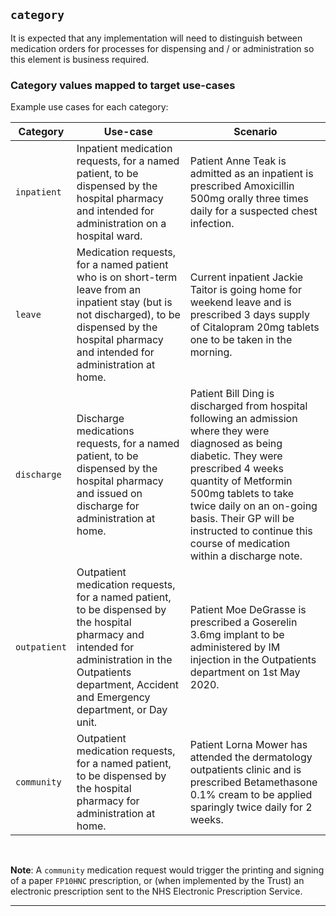 ## `category`


It is expected that any implementation will need to distinguish between medication orders for processes for dispensing and / or administration so this element is business required.

### Category values mapped to target use-cases

Example use cases for each category:

<table class="assets">
    <thead>
        <tr>
            <th>Category</th>
            <th>Use-case</th>
            <th>Scenario</th>
        </tr>
    </thead>
    <tbody>
        <!-- inpatient -->
        <tr>
            <td><code>inpatient</code></td>
            <td>
                Inpatient medication requests, for a named patient, to be dispensed by the hospital pharmacy and intended for administration on a hospital ward.
            </td>
            <td>
                Patient Anne Teak is admitted as an inpatient is prescribed Amoxicillin 500mg orally three times daily for a suspected chest infection.
            </td>
        </tr>
        <!-- leave -->
        <tr>
            <td><code>leave</code></td>
            <td>
                Medication requests, for a named patient who is on short-term leave from an inpatient stay (but is not discharged), to be dispensed by the hospital pharmacy and intended for administration at home.
            </td>
            <td>
                Current inpatient Jackie Taitor is going home for weekend leave and is prescribed 3 days supply of Citalopram 20mg tablets one to be taken in the morning.
            </td>
        </tr>
        <!-- discharge -->
        <tr>
            <td><code>discharge</code></td>
            <td>
                Discharge medications requests, for a named patient, to be dispensed by the hospital pharmacy and issued on discharge for administration at home.
            </td>
            <td>
                Patient Bill Ding is discharged from hospital following an admission where they were diagnosed as being diabetic. They were prescribed 4 weeks quantity of Metformin 500mg tablets to take twice daily on an on-going basis. Their GP will be instructed to continue this course of medication within a discharge note.
            </td>
        </tr>
        <!-- outpatient -->
        <tr>
            <td><code>outpatient</code></td>
            <td>
                Outpatient medication requests, for a named patient, to be dispensed by the hospital pharmacy and intended for administration in the Outpatients department, Accident and Emergency department, or Day unit.
            </td>
            <td>
                Patient Moe DeGrasse is prescribed a Goserelin 3.6mg implant to be administered by IM injection in the Outpatients department on 1st May 2020.
            </td>
        </tr>
        <!-- community -->
        <tr>
            <td><code>community</code></td>
            <td>
                Outpatient medication requests, for a named patient, to be dispensed by the hospital pharmacy for administration at home.
            </td>
            <td>
                Patient Lorna Mower has attended the dermatology outpatients clinic and is prescribed Betamethasone 0.1% cream to be applied sparingly twice daily for 2 weeks.
            </td>
        </tr>
    </tbody>
</table>

<br/>

**Note**: A `community` medication request would trigger the printing and signing of a paper `FP10HNC` prescription, or (when implemented by the Trust) an electronic prescription sent to the NHS Electronic Prescription Service.

---